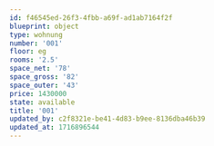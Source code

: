 ```yaml
---
id: f46545ed-26f3-4fbb-a69f-ad1ab7164f2f
blueprint: object
type: wohnung
number: '001'
floor: eg
rooms: '2.5'
space_net: '78'
space_gross: '82'
space_outer: '43'
price: 1430000
state: available
title: '001'
updated_by: c2f8321e-be41-4d83-b9ee-8136dba46b39
updated_at: 1716896544
---
```

